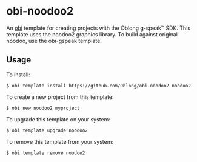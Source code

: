 # obi-noodoo2

An [obi][] template for creating projects with the Oblong g-speak™ SDK.
This template uses the noodoo2 graphics library.  To build against
original noodoo, use the obi-gspeak template.

## Usage

To install:

```
$ obi template install https://github.com/Oblong/obi-noodoo2 noodoo2
```

To create a new project from this template:

```
$ obi new noodoo2 myproject
```

To upgrade this template on your system:

```
$ obi template upgrade noodoo2
```

To remove this template from your system:

```
$ obi template remove noodoo2
```

[obi]: <https://github.com/Oblong/obi>

